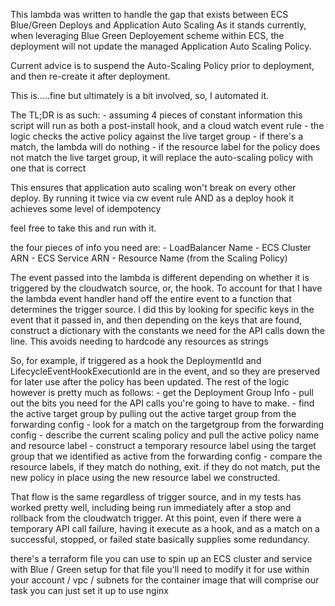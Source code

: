 This lambda was written to handle the gap that exists between ECS Blue/Green Deploys and Application Auto Scaling
As it stands currently, when leveraging Blue Green Deployement scheme within ECS, the deployment will not update the managed Application Auto Scaling Policy. 

Current advice is to suspend the Auto-Scaling Policy prior to deployment, and then re-create it after deployment. 

This is.....fine but ultimately is a bit involved, so, I automated it. 

The TL;DR is as such:
    - assuming 4 pieces of constant information this script will run as both a post-install hook, and a cloud watch event rule 
    - the logic checks the active policy against the live target group 
    - if there's a match, the lambda will do nothing
    - if the resource label for the policy does not match the live target group, it will replace the auto-scaling policy with one that is correct

This ensures that application auto scaling won't break on every other deploy. 
By running it twice via cw event rule AND as a deploy hook it achieves some level of idempotency 

feel free to take this and run with it.

the four pieces of info you need are:
    - LoadBalancer Name 
    - ECS Cluster ARN
    - ECS Service ARN 
    - Resource Name (from the Scaling Policy)

The event passed into the lambda is different depending on whether it is triggered by the cloudwatch source, or, the hook. 
To account for that I have the lambda event handler hand off the entire event to a function that determines the trigger source.
I did this by looking for specific keys in the event that it passed in, and then depending on the keys that are found, construct a dictionary with the constants we need for the API calls down the line. 
This avoids needing to hardcode any resources as strings 


So, for example, if triggered as a hook the DeploymentId and LifecycleEventHookExecutionId are in the event, and so they are preserved for later use after the policy has been updated. 
The rest of the logic however is pretty much as follows:
    - get the Deployment Group Info
    - pull out the bits you need for the API calls you're going to have to make. 
    - find the active target group by pulling out the active target group from the forwarding config
    - look for a match on the targetgroup from the forwarding config
    - describe the current scaling policy and pull the active policy name and resource label 
    - construct a temporary resource label using the target group that we identified as active from the forwarding config
    - compare the resource labels, if they match do nothing, exit. if they do not match, put the new policy in place using the new resource label we constructed.  

That flow is the same regardless of trigger source, and in my tests has worked pretty well, including being run immediately after a stop and rollback from the cloudwatch trigger. 
At this point, even if there were a temporary API call failure, having it execute as a hook, and as a match on a successful, stopped, or failed state basically supplies some redundancy. 

there's a terraform file you can use to spin up an ECS cluster and service with Blue / Green setup
for that file you'll need to modify it for use within your account / vpc / subnets
for the container image that will comprise our task you can just set it up to use nginx 


